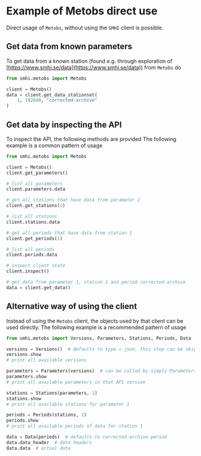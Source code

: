 # Example of Metobs direct use

Direct usage of `Metobs`, without using the `SMHI` client is possible.

## Get data from known parameters

To get data from a known station (found e.g. through exploration of
[https://www.smhi.se/data](https://www.smhi.se/data)) from `Metobs` do

```python
from smhi.metobs import Metobs

client = Metobs()
data = client.get_data_stationset(
    1, 192840, "corrected-archive"
)
```

## Get data by inspecting the API

To inspect the API, the following methods are provided
The following example is a common pattern of usage

```python
from smhi.metobs import Metobs

client = Metobs()
client.get_parameters()

# list all parameters
client.parameters.data

# get all stations that have data from parameter 1
client.get_stations(1)

# list all stations
client.stations.data

# get all periods that have data from station 1
client.get_periods(1)

# list all periods
client.periods.data

# inspect client state
client.inspect()

# get data from parameter 1, station 1 and period corrected-archive
data = client.get_data()
```

## Alternative way of using the client

Instead of using the `Metobs` client, the objects used by that client can be
used directly. The following example is a recommended pattern of usage

```python
from smhi.metobs import Versions, Parameters, Stations, Periods, Data

versions = Versions()  # defaults to type = json, this step can be skipped
versions.show
# print all available versions

parameters = Parameters(versions)  # can be called by simply Parameters()
parameters.show
# print all available parameters in that API version

stations = Stations(parameters, 1)
stations.show
# print all available stations for parameter 1

periods = Periods(stations, 1)
periods.show
# print all available periods of data for station 1

data = Data(periods)  # defaults to corrected-archive period
data.data_header  # data headers
data.data  # actual data
```
